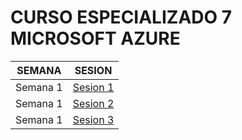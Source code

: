 # CURSO ESPECIALIZADO 7 MICROSOFT AZURE

| SEMANA | SESION | 
|---|---|
|Semana 1 |[Sesion 1](/sesion1.md)|
|Semana 1 | [Sesion 2](/sesion2.md) |
|Semana 1 | [Sesion 3](/sesion3.md)